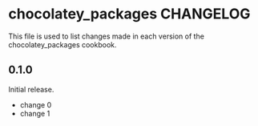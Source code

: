 # chocolatey_packages CHANGELOG

This file is used to list changes made in each version of the chocolatey_packages cookbook.

## 0.1.0

Initial release.

- change 0
- change 1
